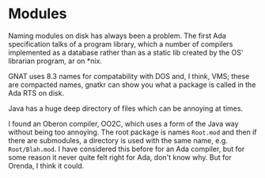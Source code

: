 # Modules

Naming modules on disk has always been a problem. The first Ada specification talks of a program library, which a number of compilers implemented as a database rather than as a static lib created by the OS' librarian program, ar on *nix.

GNAT uses 8.3 names for compatability with DOS and, I think, VMS; these are compacted names, gnatkr can show you what a package is called in the Ada RTS on disk.

Java has a huge deep directory of files which can be annoying at times.

I found an Oberon compiler, OO2C, which uses a form of the Java way without being too annoying. The root package is names ```Root.mod``` and then if there are submodules, a directory is used with the same name, e.g. ```Root/Blah.mod```. I have considered this before for an Ada compiler, but for some reason it never quite felt right for Ada, don't know why. But for Orenda, I think it could.
